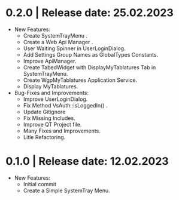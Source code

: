 0.2.0	|	Release date: **25.02.2023**
============================================
* New Features:
  - Create SystemTrayMenu .
  - Create a Web Api Manager .
  - User Waiting Spinner in UserLoginDialog.
  - Add Settings Group Names as GlobalTypes Constants.
  - Improve ApiManager.
  - Create TabedWidget with DisplayMyTablatures Tab in SystemTrayMenu.
  - Create WgpMyTablatures Application Service.
  - Display MyTablatures.
* Bug-Fixes and Improvements:
  - Improve UserLoginDialog.
  - Fix Method VsAuth::isLoggedIn() .
  - Update Gitignore
  - Fix Missing Includes.
  - Improve QT Project file.
  - Many Fixes and Improvements.
  - Litle Refactoring.


0.1.0	|	Release date: **12.02.2023**
============================================
* New Features:
  - Initial commit
  - Create a Simple SystemTray Menu.


